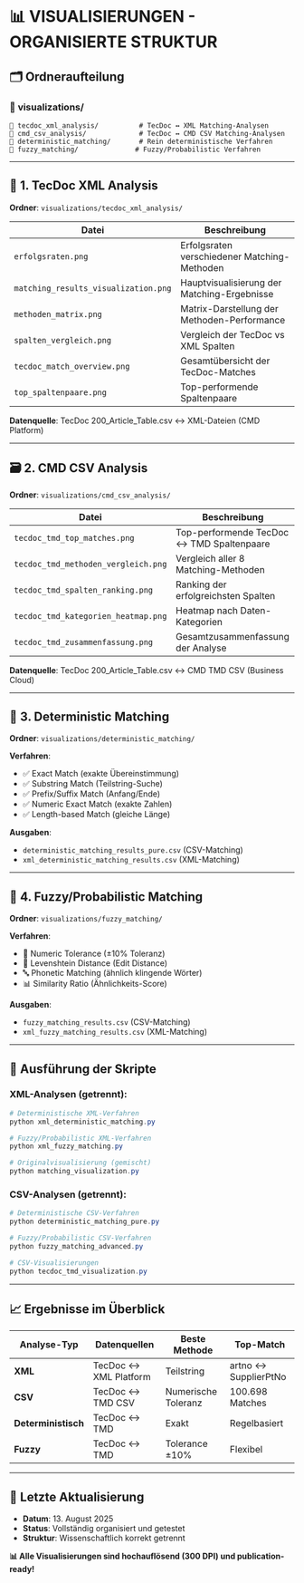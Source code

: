 # 📊 VISUALISIERUNGEN - ORGANISIERTE STRUKTUR

## 🗂️ **Ordneraufteilung**

### 📁 **visualizations/**
```
📂 tecdoc_xml_analysis/          # TecDoc ↔ XML Matching-Analysen
📂 cmd_csv_analysis/             # TecDoc ↔ CMD CSV Matching-Analysen  
📂 deterministic_matching/       # Rein deterministische Verfahren
📂 fuzzy_matching/              # Fuzzy/Probabilistic Verfahren
```

---

## 🎯 **1. TecDoc XML Analysis**
**Ordner**: `visualizations/tecdoc_xml_analysis/`

| Datei | Beschreibung |
|-------|--------------|
| `erfolgsraten.png` | Erfolgsraten verschiedener Matching-Methoden |
| `matching_results_visualization.png` | Hauptvisualisierung der Matching-Ergebnisse |
| `methoden_matrix.png` | Matrix-Darstellung der Methoden-Performance |
| `spalten_vergleich.png` | Vergleich der TecDoc vs XML Spalten |
| `tecdoc_match_overview.png` | Gesamtübersicht der TecDoc-Matches |
| `top_spaltenpaare.png` | Top-performende Spaltenpaare |

**Datenquelle**: TecDoc 200_Article_Table.csv ↔ XML-Dateien (CMD Platform)

---

## 🗃️ **2. CMD CSV Analysis** 
**Ordner**: `visualizations/cmd_csv_analysis/`

| Datei | Beschreibung |
|-------|--------------|
| `tecdoc_tmd_top_matches.png` | Top-performende TecDoc ↔ TMD Spaltenpaare |
| `tecdoc_tmd_methoden_vergleich.png` | Vergleich aller 8 Matching-Methoden |
| `tecdoc_tmd_spalten_ranking.png` | Ranking der erfolgreichsten Spalten |
| `tecdoc_tmd_kategorien_heatmap.png` | Heatmap nach Daten-Kategorien |
| `tecdoc_tmd_zusammenfassung.png` | Gesamtzusammenfassung der Analyse |

**Datenquelle**: TecDoc 200_Article_Table.csv ↔ CMD TMD CSV (Business Cloud)

---

## 🔧 **3. Deterministic Matching**
**Ordner**: `visualizations/deterministic_matching/`

**Verfahren**:
- ✅ Exact Match (exakte Übereinstimmung)
- ✅ Substring Match (Teilstring-Suche)
- ✅ Prefix/Suffix Match (Anfang/Ende)
- ✅ Numeric Exact Match (exakte Zahlen)
- ✅ Length-based Match (gleiche Länge)

**Ausgaben**:
- `deterministic_matching_results_pure.csv` (CSV-Matching)
- `xml_deterministic_matching_results.csv` (XML-Matching)

---

## 🌊 **4. Fuzzy/Probabilistic Matching**
**Ordner**: `visualizations/fuzzy_matching/`

**Verfahren**:
- 🎯 Numeric Tolerance (±10% Toleranz)
- 📝 Levenshtein Distance (Edit Distance)
- 🔤 Phonetic Matching (ähnlich klingende Wörter)
- 📊 Similarity Ratio (Ähnlichkeits-Score)

**Ausgaben**:
- `fuzzy_matching_results.csv` (CSV-Matching)
- `xml_fuzzy_matching_results.csv` (XML-Matching)

---

## 🚀 **Ausführung der Skripte**

### **XML-Analysen (getrennt)**:
```powershell
# Deterministische XML-Verfahren
python xml_deterministic_matching.py

# Fuzzy/Probabilistic XML-Verfahren  
python xml_fuzzy_matching.py

# Originalvisualisierung (gemischt)
python matching_visualization.py
```

### **CSV-Analysen (getrennt)**:
```powershell
# Deterministische CSV-Verfahren
python deterministic_matching_pure.py

# Fuzzy/Probabilistic CSV-Verfahren
python fuzzy_matching_advanced.py

# CSV-Visualisierungen
python tecdoc_tmd_visualization.py
```

---

## 📈 **Ergebnisse im Überblick**

| Analyse-Typ | Datenquellen | Beste Methode | Top-Match |
|-------------|--------------|---------------|-----------|
| **XML** | TecDoc ↔ XML Platform | Teilstring | artno ↔ SupplierPtNo |
| **CSV** | TecDoc ↔ TMD CSV | Numerische Toleranz | 100.698 Matches |
| **Deterministisch** | TecDoc ↔ TMD | Exakt | Regelbasiert |
| **Fuzzy** | TecDoc ↔ TMD | Tolerance ±10% | Flexibel |

---

## 🔄 **Letzte Aktualisierung**
- **Datum**: 13. August 2025
- **Status**: Vollständig organisiert und getestet
- **Struktur**: Wissenschaftlich korrekt getrennt

**📊 Alle Visualisierungen sind hochauflösend (300 DPI) und publication-ready!**
